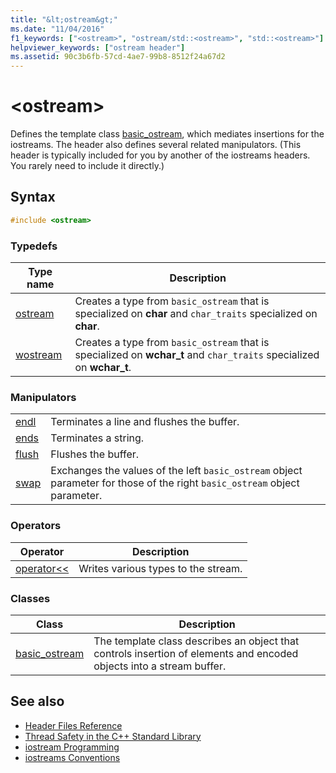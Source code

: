 ```yaml
---
title: "&lt;ostream&gt;"
ms.date: "11/04/2016"
f1_keywords: ["<ostream>", "ostream/std::<ostream>", "std::<ostream>"]
helpviewer_keywords: ["ostream header"]
ms.assetid: 90c3b6fb-57cd-4ae7-99b8-8512f24a67d2
---
```

# &lt;ostream&gt;

Defines the template class [basic_ostream](../standard-library/basic-ostream-class.md), which mediates insertions for the iostreams. The header also defines several related manipulators. (This header is typically included for you by another of the iostreams headers. You rarely need to include it directly.)

## Syntax

```cpp
#include <ostream>
```

### Typedefs

|Type name|Description|
|-|-|
|[ostream](../standard-library/ostream-typedefs.md#ostream)|Creates a type from `basic_ostream` that is specialized on **char** and `char_traits` specialized on **char**.|
|[wostream](../standard-library/ostream-typedefs.md#wostream)|Creates a type from `basic_ostream` that is specialized on **wchar_t** and `char_traits` specialized on **wchar_t**.|

### Manipulators

|||
|-|-|
|[endl](../standard-library/ostream-functions.md#endl)|Terminates a line and flushes the buffer.|
|[ends](../standard-library/ostream-functions.md#ends)|Terminates a string.|
|[flush](../standard-library/ostream-functions.md#flush)|Flushes the buffer.|
|[swap](../standard-library/ostream-functions.md#swap)|Exchanges the values of the left `basic_ostream` object parameter for those of the right `basic_ostream` object parameter.|

### Operators

|Operator|Description|
|-|-|
|[operator<<](../standard-library/ostream-operators.md#op_lt_lt)|Writes various types to the stream.|

### Classes

|Class|Description|
|-|-|
|[basic_ostream](../standard-library/basic-ostream-class.md)|The template class describes an object that controls insertion of elements and encoded objects into a stream buffer.|

## See also

- [Header Files Reference](../standard-library/cpp-standard-library-header-files.md)
- [Thread Safety in the C++ Standard Library](../standard-library/thread-safety-in-the-cpp-standard-library.md)
- [iostream Programming](../standard-library/iostream-programming.md)
- [iostreams Conventions](../standard-library/iostreams-conventions.md)
